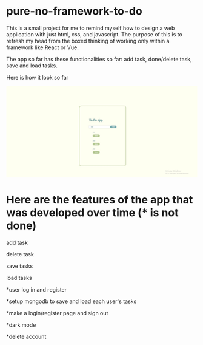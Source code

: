 # pure-no-framework-to-do

This is a small project for me to remind myself how to design a web application with just html, css, and javascript.
The purpose of this is to refresh my head from the boxed thinking of working only within a framework like React or Vue.

The app so far has these functionalities so far: add task, done/delete task, save and load tasks.

Here is how it look so far

![image](https://github.com/minhtran02202/pure-no-framework-to-do/blob/master/images/version1.jpg)

# Here are the features of the app that was developed over time (\* is not done)

add task

delete task

save tasks

load tasks

*user log in and register

*setup mongodb to save and load each user's tasks

*make a login/register page and sign out

*dark mode

*delete account
